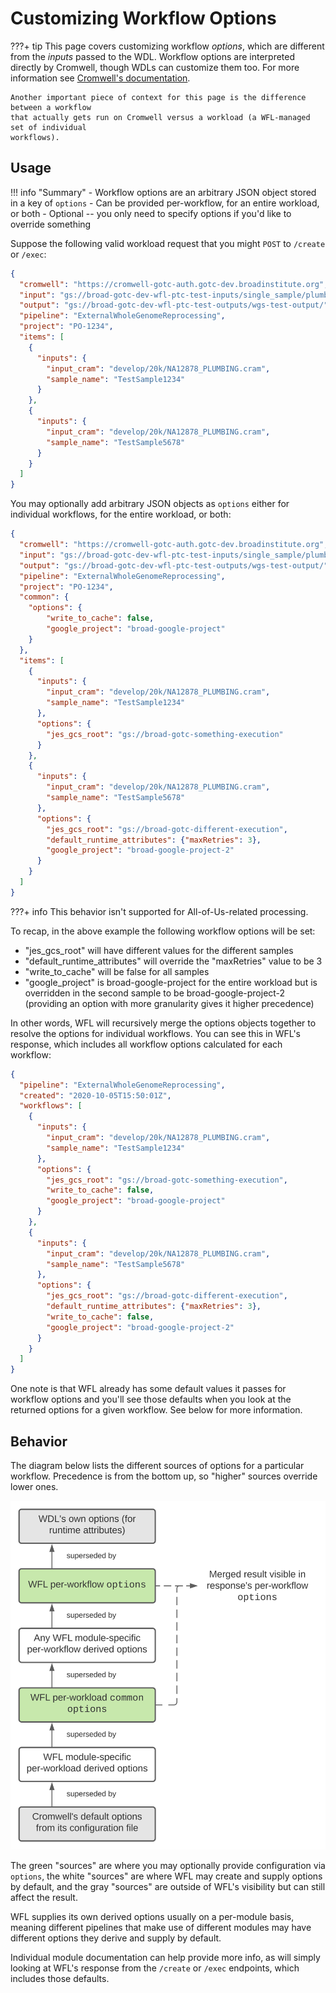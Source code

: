 # Customizing Workflow Options

???+ tip
    This page covers customizing workflow _options_, which are different from the
    _inputs_ passed to the WDL. Workflow options are interpreted directly by Cromwell,
    though WDLs can customize them too. For more information see
    [Cromwell's documentation](https://cromwell.readthedocs.io/en/stable/wf_options/Overview/).

    Another important piece of context for this page is the difference between a workflow
    that actually gets run on Cromwell versus a workload (a WFL-managed set of individual
    workflows).


## Usage

!!! info "Summary"
    - Workflow options are an arbitrary JSON object stored in a key of `options`
    - Can be provided per-workflow, for an entire workload, or both
    - Optional -- you only need to specify options if you'd like to override something

Suppose the following valid workload request that you might `POST` to `/create` or `/exec`:

```json
{
  "cromwell": "https://cromwell-gotc-auth.gotc-dev.broadinstitute.org",
  "input": "gs://broad-gotc-dev-wfl-ptc-test-inputs/single_sample/plumbing/truth",
  "output": "gs://broad-gotc-dev-wfl-ptc-test-outputs/wgs-test-output/",
  "pipeline": "ExternalWholeGenomeReprocessing",
  "project": "PO-1234",
  "items": [
    {
      "inputs": {
        "input_cram": "develop/20k/NA12878_PLUMBING.cram",
        "sample_name": "TestSample1234"
      }
    },
    {
      "inputs": {
        "input_cram": "develop/20k/NA12878_PLUMBING.cram",
        "sample_name": "TestSample5678"
      }
    }
  ]
}
```

You may optionally add arbitrary JSON objects as `options` either for individual
workflows, for the entire workload, or both:

```json
{
  "cromwell": "https://cromwell-gotc-auth.gotc-dev.broadinstitute.org",
  "input": "gs://broad-gotc-dev-wfl-ptc-test-inputs/single_sample/plumbing/truth",
  "output": "gs://broad-gotc-dev-wfl-ptc-test-outputs/wgs-test-output/",
  "pipeline": "ExternalWholeGenomeReprocessing",
  "project": "PO-1234",
  "common": {
    "options": {
        "write_to_cache": false,
        "google_project": "broad-google-project"
    }
  },
  "items": [
    {
      "inputs": {
        "input_cram": "develop/20k/NA12878_PLUMBING.cram",
        "sample_name": "TestSample1234"
      },
      "options": {
        "jes_gcs_root": "gs://broad-gotc-something-execution"
      }
    },
    {
      "inputs": {
        "input_cram": "develop/20k/NA12878_PLUMBING.cram",
        "sample_name": "TestSample5678"
      },
      "options": {
        "jes_gcs_root": "gs://broad-gotc-different-execution",
        "default_runtime_attributes": {"maxRetries": 3},
        "google_project": "broad-google-project-2"
      }
    }
  ]
}
```

???+ info
    This behavior isn't supported for All-of-Us-related processing.

To recap, in the above example the following workflow options will be set:

- "jes_gcs_root" will have different values for the different samples
- "default_runtime_attributes" will override the "maxRetries" value to be 3
- "write_to_cache" will be false for all samples
- "google_project" is broad-google-project for the entire workload but is
overridden in the second sample to be broad-google-project-2 (providing an
option with more granularity gives it higher precedence)

In other words, WFL will recursively merge the options objects together to
resolve the options for individual workflows. You can see this in WFL's
response, which includes all workflow options calculated for each workflow:

```json
{
  "pipeline": "ExternalWholeGenomeReprocessing",
  "created": "2020-10-05T15:50:01Z",
  "workflows": [
    {
      "inputs": {
        "input_cram": "develop/20k/NA12878_PLUMBING.cram",
        "sample_name": "TestSample1234"
      },
      "options": {
        "jes_gcs_root": "gs://broad-gotc-something-execution",
        "write_to_cache": false,
        "google_project": "broad-google-project"
      }
    },
    {
      "inputs": {
        "input_cram": "develop/20k/NA12878_PLUMBING.cram",
        "sample_name": "TestSample5678"
      },
      "options": {
        "jes_gcs_root": "gs://broad-gotc-different-execution",
        "default_runtime_attributes": {"maxRetries": 3},
        "write_to_cache": false,
        "google_project": "broad-google-project-2"
      }
    }
  ]
}
```

One note is that WFL already has some default values it passes for
workflow options and you'll see those defaults when you look at the
returned options for a given workflow.
See below for more information.

## Behavior

The diagram below lists the different sources of options for a particular
workflow. Precedence is from the bottom up, so "higher" sources override
lower ones.

![](./assets/option-precedence.svg)

The green "sources" are where you may optionally provide configuration
via `options`, the white "sources" are where WFL may create and
supply options by default, and the gray "sources" are outside of WFL's
visibility but can still affect the result.

WFL supplies its own derived options usually on a per-module basis,
meaning different pipelines that make use of different modules may
have different options they derive and supply by default.

Individual module documentation can help provide more info, as will
simply looking at WFL's response from the `/create` or `/exec` endpoints,
which includes those defaults.
